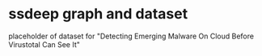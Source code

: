 # ssdeep graph and dataset

placeholder of dataset for "Detecting Emerging Malware On Cloud Before Virustotal Can See It"
